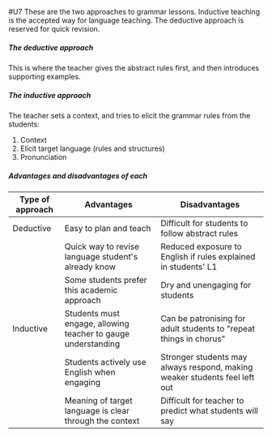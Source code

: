 #U7
These are the two approaches to grammar lessons. Inductive teaching is the accepted way for language teaching. The deductive approach is reserved for quick revision.

##### The deductive approach
This is where the teacher gives the abstract rules first, and then introduces supporting examples.

##### The inductive approach
The teacher sets a context, and tries to elicit the grammar rules from the students:
1. Context
2. Elicit target language (rules and structures)
3. Pronunciation

##### Advantages and disadvantages of each

| Type of approach | Advantages                                                    | Disadvantages                                                              |
| ---------------- | ------------------------------------------------------------- | -------------------------------------------------------------------------- |
| Deductive        | Easy to plan and teach                                        | Difficult for students to follow abstract rules                            |
|                  | Quick way to revise language student's already know           | Reduced exposure to English if rules explained in students' L1             |
|                  | Some students prefer this academic approach                   | Dry and unengaging for students                                            |
| Inductive        | Students must engage, allowing teacher to gauge understanding | Can be patronising for adult students to "repeat things in chorus"         |
|                  | Students actively use English when engaging                   | Stronger students may always respond, making weaker students feel left out |
|                  | Meaning of target language is clear through the context       | Difficult for teacher to predict what students will say                    |

